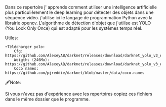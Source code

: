 Dans ce repertoire j' apprends comment utiliser une intelligence artificielle plus particulièrement le deep learning pour détecter des objets dans une séquence vidéo. j'utilise ici le langage de programmation Python avec la librairie opencv. L'algorithme de détection d'objet que j'utilise est YOLO (You Look Only Once) qui est adapté pour les systèmes temps réel.

Utiles:

    ➡️Télécharger yolo:
        Cfg: https://github.com/AlexeyAB/darknet/releases/download/darknet_yolo_v3_optimal/yolov4.cfg
        Weigths (246Mo): https://github.com/AlexeyAB/darknet/releases/download/darknet_yolo_v3_optimal/yolov4.weights
        Coco names: https://github.com/pjreddie/darknet/blob/master/data/coco.names

🖋Note:

Si vous n'avez pas d'expérience avec les repertoires copiez ces fichiers dans le même dossier que le programme.